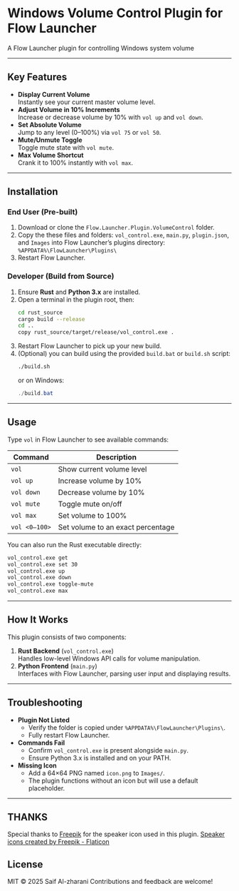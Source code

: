# Windows Volume Control Plugin for Flow Launcher

A  Flow Launcher plugin for controlling Windows system volume 

---

## Key Features

- **Display Current Volume**  
  Instantly see your current master volume level.
- **Adjust Volume in 10% Increments**  
  Increase or decrease volume by 10% with `vol up` and `vol down`.
- **Set Absolute Volume**  
  Jump to any level (0–100%) via `vol 75` or `vol 50`.
- **Mute/Unmute Toggle**  
  Toggle mute state with `vol mute`.
- **Max Volume Shortcut**  
  Crank it to 100% instantly with `vol max`.

---

## Installation

### End User (Pre-built)

1. Download or clone the `Flow.Launcher.Plugin.VolumeControl` folder.  
2. Copy the these files and folders: `vol_control.exe`, `main.py`, `plugin.json`, and `Images` into Flow Launcher’s plugins directory:  
   `%APPDATA%\FlowLauncher\Plugins\`  
3. Restart Flow Launcher.  


### Developer (Build from Source)

1. Ensure **Rust** and **Python 3.x** are installed.  
2. Open a terminal in the plugin root, then:
   ```bash
   cd rust_source
   cargo build --release
   cd ..
   copy rust_source/target/release/vol_control.exe .
   ```
3. Restart Flow Launcher to pick up your new build.
4. (Optional) you can build using the provided `build.bat` or `build.sh` script:
   ```bash
   ./build.sh
   ```
    or on Windows:
    ```powershell
   ./build.bat
   ```

---

## Usage

Type `vol` in Flow Launcher to see available commands:

| Command       | Description                           |
| ------------- | ------------------------------------- |
| `vol`         | Show current volume level             |
| `vol up`      | Increase volume by 10%                |
| `vol down`    | Decrease volume by 10%                |
| `vol mute`    | Toggle mute on/off                    |
| `vol max`     | Set volume to 100%                    |
| `vol <0–100>` | Set volume to an exact percentage     |

You can also run the Rust executable directly:

```bash
vol_control.exe get
vol_control.exe set 30
vol_control.exe up
vol_control.exe down
vol_control.exe toggle-mute
vol_control.exe max
```

---

## How It Works

This plugin consists of two components:

1. **Rust Backend** (`vol_control.exe`)  
   Handles low-level Windows API calls for volume manipulation.
2. **Python Frontend** (`main.py`)  
   Interfaces with Flow Launcher, parsing user input and displaying results.

---

## Troubleshooting

- **Plugin Not Listed**  
  - Verify the folder is copied under `%APPDATA%\FlowLauncher\Plugins\`.  
  - Fully restart Flow Launcher.
- **Commands Fail**  
  - Confirm `vol_control.exe` is present alongside `main.py`.  
  - Ensure Python 3.x is installed and on your PATH.
- **Missing Icon**  
  - Add a 64×64 PNG named `icon.png` to `Images/`.  
  - The plugin functions without an icon but will use a default placeholder.

---

## THANKS
Special thanks to [Freepik](https://www.freepik.com) for the speaker icon used in this plugin.
[Speaker icons created by Freepik - Flaticon](https://www.flaticon.com/free-icons/speaker)

## License

MIT © 2025 Saif Al-zharani 
Contributions and feedback are welcome!
